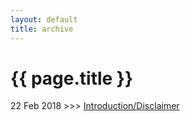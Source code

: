 ```yaml
---
layout: default
title: archive
---
```


{{ page.title }}
================

22 Feb 2018 >>> [Introduction/Disclaimer](https://caesoma.github.io/archive/standalone/2018-02-22-introduction-disclaimer.html)
